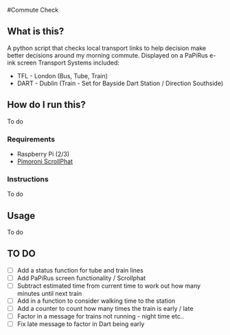 #Commute Check

## What is this?
A python script that checks local transport links to help decision make better decisions around my morning commute.
Displayed on a PaPiRus e-ink screen
Transport Systems included:

* TFL - London (Bus, Tube, Train)
* DART - Dublin (Train - Set for Bayside Dart Station / Direction Southside)

## How do I run this?
To do


### Requirements
* Raspberry Pi (2/3)
* [Pimoroni ScrollPhat](http://docs.pimoroni.com/scrollphat)


### Instructions
To do


## Usage
To do


## TO DO

* [ ] Add a status function for tube and train lines
* [ ] Add PaPiRus screen functionality / Scrollphat
* [ ] Subtract estimated time from current time to work out how many minutes until next train
* [ ] Add in a function to consider walking time to the station
* [ ] Add a counter to count how many times the train is early / late
* [ ] Factor in a message for trains not running - night time etc..
* [ ] Fix late message to factor in Dart being early
